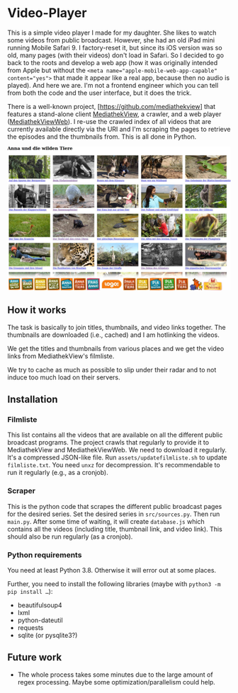 # Video-Player

This is a simple video player I made for my daughter. She likes to watch some videos from public broadcast. However, she had an old iPad mini running Mobile Safari 9. I factory-reset it, but since its iOS version was so old, many pages (with their videos) don't load in Safari. So I decided to go back to the roots and develop a web app (how it was originally intended from Apple but without the `<meta name="apple-mobile-web-app-capable" content="yes">` that made it appear like a real app, because then no audio is played). And here we are. I'm not a frontend engineer which you can tell from both the code and the user interface, but it does the trick.

There is a well-known project, [https://github.com/mediathekview] that features a stand-alone client [MediathekView](https://github.com/mediathekview/MediathekView), a crawler, and a web player ([MediathekViewWeb](https://mediathekviewweb.de/)). I re-use the crawled index of all videos that are currently available directly via the URI and I'm scraping the pages to retrieve the episodes and the thumbnails from. This is all done in Python.

![Screenshot](./assets/screenshot.jpg)


## How it works
The task is basically to join titles, thumbnails, and video links together. The thumbnails are downloaded (i.e., cached) and I am hotlinking the videos.

We get the titles and thumbnails from various places and we get the video links from MediathekView's filmliste.

We try to cache as much as possible to slip under their radar and to not induce too much load on their servers.


## Installation

### Filmliste

This list contains all the videos that are available on all the different public broadcast programs. The project crawls that regularly to provide it to MediathekView and MediathekViewWeb. We need to download it regularly. It's a compressed JSON-like file. Run `assets/updatefilmliste.sh` to update `filmliste.txt`. You need `unxz` for decompression. It's recommendable to run it regularly (e.g., as a cronjob).

### Scraper

This is the python code that scrapes the different public broadcast pages for the desired series. Set the desired series in `src/sources.py`. Then run `main.py`. After some time of waiting, it will create `database.js` which contains all the videos (including title, thumbnail link, and video link). This should also be run regularly (as a cronjob).

### Python requirements

You need at least Python 3.8. Otherwise it will error out at some places.

Further, you need to install the following libraries (maybe with `python3 -m pip install …`):
* beautifulsoup4
* lxml
* python-dateutil
* requests
* sqlite (or pysqlite3?)

## Future work
* The whole process takes some minutes due to the large amount of regex processing. Maybe some optimization/parallelism could help.
